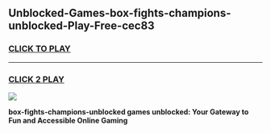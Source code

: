 
## Unblocked-Games-box-fights-champions-unblocked-Play-Free-cec83
<h3>
<a href="https://premium76.site?title=box-fights-champions-unblocked&ref=18A1">CLICK TO PLAY</a></h3>
<hr>

<h3>
<a href="https://premium76.site?title=box-fights-champions-unblocked&ref=18A1">CLICK 2 PLAY</a>
  
</h3>

<a href="https://premium76.site?title=box-fights-champions-unblocked&ref=18A1"><img src="https://clearcache.store/games.png"></a>


**box-fights-champions-unblocked games unblocked: Your Gateway to Fun and Accessible Online Gaming**
